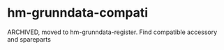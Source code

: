# hm-grunndata-compati
ARCHIVED, moved to hm-grunndata-register.
Find compatible accessory and spareparts
